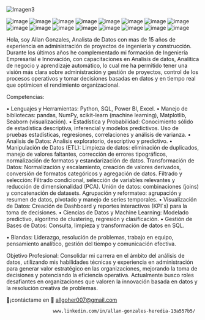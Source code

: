    ![Imagen3](https://github.com/user-attachments/assets/d0e3b97c-fc3c-44e7-83c2-0d726f766e7c)

![image](https://github.com/user-attachments/assets/905059f3-cdb5-4d88-8b4e-b9fb981ba177) 
![image](https://github.com/user-attachments/assets/c35ad22e-24fb-4a79-a200-ed800ae9a806)
![image](https://github.com/user-attachments/assets/dde0f834-bbbd-4069-921d-03c6e85eb00d)
![image](https://github.com/user-attachments/assets/dfdf2247-abc8-49a9-9c01-7e5210b2a4d1)
![image](https://github.com/user-attachments/assets/d09816b5-d85c-49f3-9bac-7d3ccd837d0a)
![image](https://github.com/user-attachments/assets/c6249da5-94b4-4723-b0cd-5cecbed5ca7e)
![image](https://github.com/user-attachments/assets/49907793-9f28-4872-8ef4-c7b504e10fca)
![image](https://github.com/user-attachments/assets/e712bedf-9f66-4987-9c3c-8a28dd722b32) 
![image](https://github.com/user-attachments/assets/b40a0914-67be-4261-983e-46274f65d4ac)
![image](https://github.com/user-attachments/assets/eedecf3a-bcf7-4642-9d4b-f133005739b4)
![image](https://github.com/user-attachments/assets/0c7aad38-e326-4c27-b9ea-82ec71b9327b)
![image](https://github.com/user-attachments/assets/21397cb2-7f22-435c-be0d-f670eb5fec66)
![image](https://github.com/user-attachments/assets/18a6251b-8d11-47a1-851f-a8924e514a0e)
![image](https://github.com/user-attachments/assets/fbfcb71b-4a3b-46ee-83a0-9c07d3e6edc7)
![image](https://github.com/user-attachments/assets/ea18dec7-2cdf-404d-bf1d-8dd5a712e6b1)
![image](https://github.com/user-attachments/assets/d4e0a626-135d-436a-9632-276813e8fe89)


Hola, soy Allan Gonzales, Analista de Datos con mas de 15 años de experiencia en administración de proyectos de ingeniería y construcción. Durante los últimos años he complementado mi formación de Ingeniería Empresarial e Innovación, con capacitaciones en Analisis de datos, Analítica de negocio y aprendizaje automático, lo cual me ha permitido tener una visión más clara sobre administración y gestión de proyectos, control de los procesos operativos y tomar decisiones basadas en datos y en tiempo real que optimicen el rendimiento organizacional.

Competencias:

•	Lenguajes y Herramientas: Python, SQL, Power BI, Excel.
•	Manejo de bibliotecas: pandas, NumPy, scikit-learn (machine learning), Matplotlib, Seaborn (visualización).
•	Estadística y Probabilidad: Conocimiento sólido de estadística descriptiva, inferencial y modelos predictivos.
Uso de pruebas estadísticas, regresiones, correlaciones y análisis de varianza.
•	Analisis de Datos: Analisis exploratorio, descriptivo y predictivo.
•	Manipulación de Datos (ETL): 
Limpieza de datos: eliminación de duplicados, manejo de valores faltantes, corrección de errores tipográficos, normalización de formatos y estandarización de datos.
Transformación de Datos: Normalización y escalamiento, creación de valores derivados, conversión de formatos categóricos y agregación de datos.
Filtrado y selección: Filtrado condicional, selección de variables relevantes y reducción de dimensionalidad (PCA).
Unión de datos: combinaciones (joins) y concatenación de datasets.
Agrupación y reformateo: agrupación y resumen de datos, pivotado y manejo de series temporales.
•	Visualización de Datos: Creación de Dashboard y reportes interactivos (KPI´s) para la toma de decisiones.
•	Ciencias de Datos y Machine Learning: Modelado predictivo, algoritmo de clustering, regresión y clasificación.
•	Gestión de Bases de Datos: Consulta, limpieza y transformación de datos en SQL.

•	Blandas: Liderazgo, resolución de problemas, trabajo en equipo, pensamiento analítico, gestión del tiempo y comunicación efectiva.

Objetivo Profesional: Consolidar mi carrera en el ámbito del análisis de datos, utilizando mis habilidades técnicas y experiencia en administración para generar valor estratégico en las organizaciones, mejorando la toma de decisiones y potenciando la eficiencia operativa. Actualmente busco roles desafiantes en organizaciones que valoren la innovación basada en datos y la resolución creativa de problemas.

📌¡contáctame en 📩 allgoher007@gmail.com 
                     
                     www.linkedin.com/in/allan-gonzales-heredia-13a557b5/
